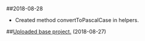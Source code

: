 ##2018-08-28
<ul>
<li>
Created method convertToPascalCase in helpers.
</li>
</ul>

##<a href=https://github.com/mitkogatev/macAddressPoller/commit/08dc27cdf82e3fef9e84004fd268a7c5c01145c5>Uploaded base project.</a> (2018-08-27)

